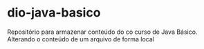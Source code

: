 # dio-java-basico
Repositório para armazenar conteúdo do co curso de Java Básico.
Alterando o conteúdo de um arquivo de forma local